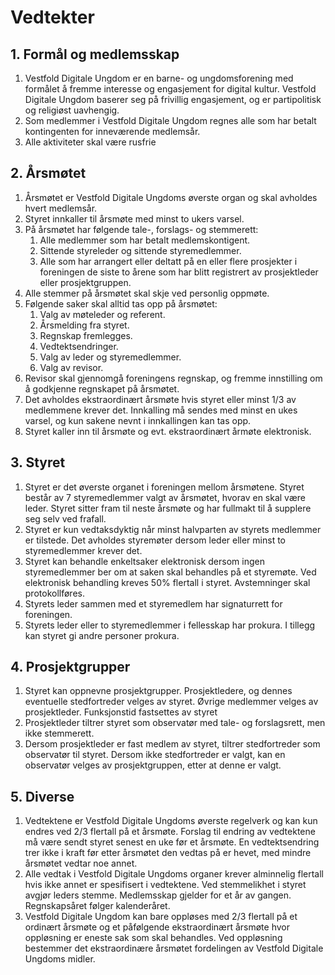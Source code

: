 # Vedtekter

## 1. Formål og medlemsskap

1. Vestfold Digitale Ungdom er en barne- og ungdomsforening med formålet å fremme interesse og engasjement for digital kultur. Vestfold Digitale Ungdom baserer seg på frivillig engasjement, og er partipolitisk og religiøst uavhengig.
1. Som medlemmer i Vestfold Digitale Ungdom regnes alle som har betalt kontingenten for inneværende medlemsår.
1. Alle aktiviteter skal være rusfrie

## 2. Årsmøtet

1. Årsmøtet er Vestfold Digitale Ungdoms øverste organ og skal avholdes hvert medlemsår.
1. Styret innkaller til årsmøte med minst to ukers varsel.
1. På årsmøtet har følgende tale-, forslags- og stemmerett:
   1. Alle medlemmer som har betalt medlemskontigent.
   1. Sittende styreleder og sittende styremedlemmer.
   1. Alle som har arrangert eller deltatt på en eller flere prosjekter i foreningen de siste to årene som har blitt registrert av prosjektleder eller prosjektgruppen.
1. Alle stemmer på årsmøtet skal skje ved personlig oppmøte.
1. Følgende saker skal alltid tas opp på årsmøtet:
    1. Valg av møteleder og referent.
	1. Årsmelding fra styret.
	1. Regnskap fremlegges.
	1. Vedtektsendringer.
	1. Valg av leder og styremedlemmer.
	1. Valg av revisor.
1. Revisor skal gjennomgå foreningens regnskap, og fremme innstilling om å godkjenne regnskapet på årsmøtet.
1. Det avholdes ekstraordinært årsmøte hvis styret eller minst 1/3 av medlemmene krever det. Innkalling må sendes med minst en ukes varsel, og kun sakene nevnt i innkallingen kan tas opp.
1. Styret kaller inn til årsmøte og evt. ekstraordinært årmøte elektronisk.

## 3. Styret

1. Styret er det øverste organet i foreningen mellom årsmøtene. Styret består av 7 styremedlemmer valgt av årsmøtet, hvorav en skal være leder. Styret sitter fram til neste årsmøte og har fullmakt til å supplere seg selv ved frafall.
1. Styret er kun vedtaksdyktig når minst halvparten av styrets medlemmer er tilstede. Det avholdes styremøter dersom leder eller minst to styremedlemmer krever det.
1. Styret kan behandle enkeltsaker elektronisk dersom ingen styremedlemmer ber om at saken skal behandles på et styremøte. Ved elektronisk behandling kreves 50% flertall i styret. Avstemninger skal protokollføres.
1. Styrets leder sammen med et styremedlem har signaturrett for foreningen.
1. Styrets leder eller to styremedlemmer i fellesskap har prokura. I tillegg kan styret gi andre personer prokura.

## 4. Prosjektgrupper

1. Styret kan oppnevne prosjektgrupper. Prosjektledere, og dennes eventuelle stedfortreder velges av styret. Øvrige medlemmer velges av prosjektleder. Funksjonstid fastsettes av styret
1. Prosjektleder tiltrer styret som observatør med tale- og forslagsrett, men ikke stemmerett.
1. Dersom prosjektleder er fast medlem av styret, tiltrer stedfortreder som observatør til styret. Dersom ikke stedfortreder er valgt, kan en observatør velges av prosjektgruppen, etter at denne er valgt.

## 5. Diverse

1. Vedtektene er Vestfold Digitale Ungdoms øverste regelverk og kan kun endres ved 2/3 flertall på et årsmøte. Forslag til endring av vedtektene må være sendt styret senest en uke før et årsmøte. En vedtektsendring trer ikke i kraft før etter årsmøtet den vedtas på er hevet, med mindre årsmøtet vedtar noe annet.
1. Alle vedtak i Vestfold Digitale Ungdoms organer krever alminnelig flertall hvis ikke annet er spesifisert i vedtektene. Ved stemmelikhet i styret avgjør leders stemme. Medlemsskap gjelder for et år av gangen. Regnskapsåret følger kalenderåret.
1. Vestfold Digitale Ungdom kan bare oppløses med 2/3 flertall på et ordinært årsmøte og et påfølgende ekstraordinært årsmøte hvor oppløsning er eneste sak som skal behandles. Ved oppløsning bestemmer det ekstraordinære årsmøtet fordelingen av Vestfold Digitale Ungdoms midler.




